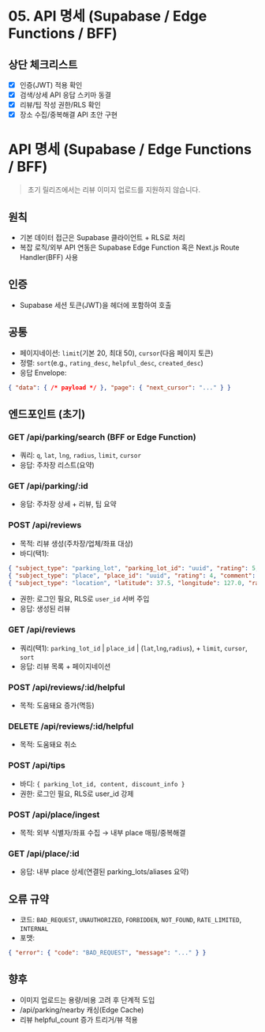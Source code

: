 # 05. API 명세 (Supabase / Edge Functions / BFF)

## 상단 체크리스트
- [x] 인증(JWT) 적용 확인
- [x] 검색/상세 API 응답 스키마 동결
- [x] 리뷰/팁 작성 권한/RLS 확인
- [x] 장소 수집/중복해결 API 초안 구현

# API 명세 (Supabase / Edge Functions / BFF)

> 초기 릴리즈에서는 리뷰 이미지 업로드를 지원하지 않습니다.

## 원칙
- 기본 데이터 접근은 Supabase 클라이언트 + RLS로 처리
- 복잡 로직/외부 API 연동은 Supabase Edge Function 혹은 Next.js Route Handler(BFF) 사용

## 인증
- Supabase 세션 토큰(JWT)을 헤더에 포함하여 호출

## 공통
- 페이지네이션: `limit`(기본 20, 최대 50), `cursor`(다음 페이지 토큰)
- 정렬: `sort`(e.g., `rating_desc`, `helpful_desc`, `created_desc`)
- 응답 Envelope:
```json
{ "data": { /* payload */ }, "page": { "next_cursor": "..." } }
```

## 엔드포인트 (초기)

### GET /api/parking/search (BFF or Edge Function)
- 쿼리: `q`, `lat`, `lng`, `radius`, `limit`, `cursor`
- 응답: 주차장 리스트(요약)

### GET /api/parking/:id
- 응답: 주차장 상세 + 리뷰, 팁 요약

### POST /api/reviews
- 목적: 리뷰 생성(주차장/업체/좌표 대상)
- 바디(택1):
```json
{ "subject_type": "parking_lot", "parking_lot_id": "uuid", "rating": 5, "comment": "좋음" }
{ "subject_type": "place", "place_id": "uuid", "rating": 4, "comment": "괜찮음" }
{ "subject_type": "location", "latitude": 37.5, "longitude": 127.0, "rating": 3, "comment": "혼잡" }
```
- 권한: 로그인 필요, RLS로 `user_id` 서버 주입
- 응답: 생성된 리뷰

### GET /api/reviews
- 쿼리(택1): `parking_lot_id` | `place_id` | (`lat`,`lng`,`radius`), + `limit`, `cursor`, `sort`
- 응답: 리뷰 목록 + 페이지네이션

### POST /api/reviews/:id/helpful
- 목적: 도움돼요 증가(멱등)

### DELETE /api/reviews/:id/helpful
- 목적: 도움돼요 취소

### POST /api/tips
- 바디: `{ parking_lot_id, content, discount_info }`
- 권한: 로그인 필요, RLS로 user_id 강제

### POST /api/place/ingest
- 목적: 외부 식별자/좌표 수집 → 내부 place 매핑/중복해결

### GET /api/place/:id
- 응답: 내부 place 상세(연결된 parking_lots/aliases 요약)

## 오류 규약
- 코드: `BAD_REQUEST`, `UNAUTHORIZED`, `FORBIDDEN`, `NOT_FOUND`, `RATE_LIMITED`, `INTERNAL`
- 포맷:
```json
{ "error": { "code": "BAD_REQUEST", "message": "..." } }
```

## 향후
- 이미지 업로드는 용량/비용 고려 후 단계적 도입
- /api/parking/nearby 캐싱(Edge Cache)
- 리뷰 helpful_count 증가 트리거/뷰 적용
